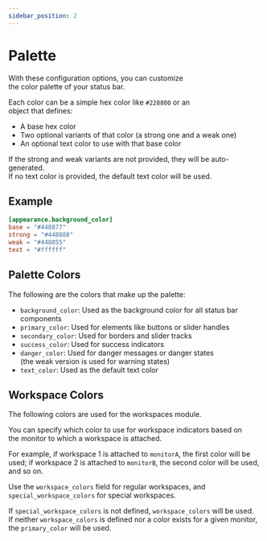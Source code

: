 ```yaml
---
sidebar_position: 2
---
```


# Palette

With these configuration options, you can customize  
the color palette of your status bar.

Each color can be a simple hex color like `#228800` or an  
object that defines:

- A base hex color
- Two optional variants of that color (a strong one and a weak one)
- An optional text color to use with that base color

If the strong and weak variants are not provided, they will be auto-generated.  
If no text color is provided, the default text color will be used.

## Example

```toml
[appearance.background_color]
base = "#448877"
strong = "#448888"
weak = "#448855"
text = "#ffffff"
```

## Palette Colors

The following are the colors that make up the palette:

- `background_color`: Used as the background color for all status bar components
- `primary_color`: Used for elements like buttons or slider handles
- `secondary_color`: Used for borders and slider tracks
- `success_color`: Used for success indicators
- `danger_color`: Used for danger messages or danger states  
  (the weak version is used for warning states)
- `text_color`: Used as the default text color

## Workspace Colors

The following colors are used for the workspaces module.

You can specify which color to use for workspace indicators based on  
the monitor to which a workspace is attached.

For example, if workspace 1 is attached to `monitorA`, the first
color will be used; if workspace 2 is attached to `monitorB`,
the second color will be used, and so on.

Use the `workspace_colors` field for regular workspaces, and  
`special_workspace_colors` for special workspaces.

If `special_workspace_colors` is not defined, `workspace_colors` will be used.  
If neither `workspace_colors` is defined nor a color exists
for a given monitor, the `primary_color` will be used.
